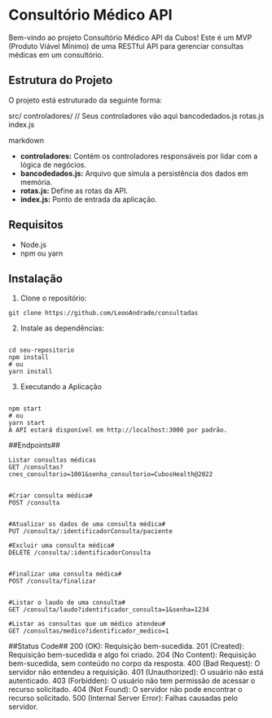 # Consultório Médico API

Bem-vindo ao projeto Consultório Médico API da Cubos! Este é um MVP (Produto Viável Mínimo) de uma RESTful API para gerenciar consultas médicas em um consultório.

## Estrutura do Projeto

O projeto está estruturado da seguinte forma:

src/
controladores/
// Seus controladores vão aqui
bancodedados.js
rotas.js
index.js

markdown


- **controladores:** Contém os controladores responsáveis por lidar com a lógica de negócios.
- **bancodedados.js:** Arquivo que simula a persistência dos dados em memória.
- **rotas.js:** Define as rotas da API.
- **index.js:** Ponto de entrada da aplicação.

## Requisitos

- Node.js
- npm ou yarn

## Instalação

1. Clone o repositório:

```
git clone https://github.com/LeooAndrade/consultadas
````
2. Instale as dependências:
````

cd seu-repositorio
npm install
# ou
yarn install
````
3. Executando a Aplicação
````

npm start
# ou
yarn start
A API estará disponível em http://localhost:3000 por padrão.
````

##Endpoints##
````
Listar consultas médicas
GET /consultas?cnes_consultorio=1001&senha_consultorio=CubosHealth@2022


#Criar consulta médica#
POST /consulta


#Atualizar os dados de uma consulta médica#
PUT /consulta/:identificadorConsulta/paciente

#Excluir uma consulta médica#
DELETE /consulta/:identificadorConsulta


#Finalizar uma consulta médica#
POST /consulta/finalizar


#Listar o laudo de uma consulta#
GET /consulta/laudo?identificador_consulta=1&senha=1234

#Listar as consultas que um médico atendeu#
GET /consultas/medico?identificador_medico=1
````

##Status Code##
200 (OK): Requisição bem-sucedida.
201 (Created): Requisição bem-sucedida e algo foi criado.
204 (No Content): Requisição bem-sucedida, sem conteúdo no corpo da resposta.
400 (Bad Request): O servidor não entendeu a requisição.
401 (Unauthorized): O usuário não está autenticado.
403 (Forbidden): O usuário não tem permissão de acessar o recurso solicitado.
404 (Not Found): O servidor não pode encontrar o recurso solicitado.
500 (Internal Server Error): Falhas causadas pelo servidor.
